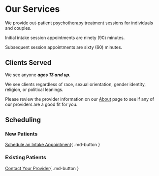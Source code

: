 # Our Services

We provide out-patient psychotherapy treatment sessions for individuals and couples.

Initial intake session appointments are ninety (90) minutes.

Subsequent session appointments are sixty (60) minutes.

## Clients Served

We see anyone _**ages 13 and up**_.

We see clients regardless of race, sexual orientation, gender identity, religion, or political leanings.

Please review the provider information on our [About](about.md) page to see if any of our providers are a good fit for you.

## Scheduling

### New Patients

[Schedule an Intake Appointment](https://google.com){ .md-button }

### Existing Patients

[Contact Your Provider](contact.md){ .md-button }
